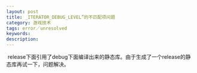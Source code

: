 ```yaml
---
layout: post
title: _ITERATOR_DEBUG_LEVEL”的不匹配项问题  
category: 游戏技术
tags: error／unresolved
keywords: 
description: 
---
```


 release下面引用了debug下面编译出来的静态库。由于生成了一个release的静态库再试一下，问题解决。







